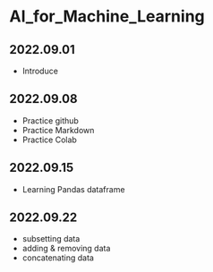 # AI_for_Machine_Learning

## 2022.09.01
  - Introduce

## 2022.09.08
  - Practice github
  - Practice Markdown
  - Practice Colab


## 2022.09.15
  - Learning Pandas dataframe

## 2022.09.22
  - subsetting data
  - adding & removing data
  - concatenating data

